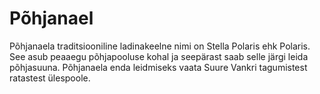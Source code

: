 # Põhjanael

Põhjanaela traditsiooniline ladinakeelne nimi on Stella Polaris ehk Polaris. See
asub peaaegu põhjapooluse kohal ja seepärast saab selle järgi leida põhjasuuna.
Põhjanaela enda leidmiseks vaata Suure Vankri tagumistest ratastest ülespoole.
